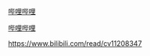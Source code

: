 [哔哩哔哩](https://www.bilibili.com/video/BV1kt4y1e7ku)

[哔哩哔哩](https://www.bilibili.com/video/BV1NT4y1J7R5?from=search&seid=9304739567213790018)

https://www.bilibili.com/read/cv11208347
